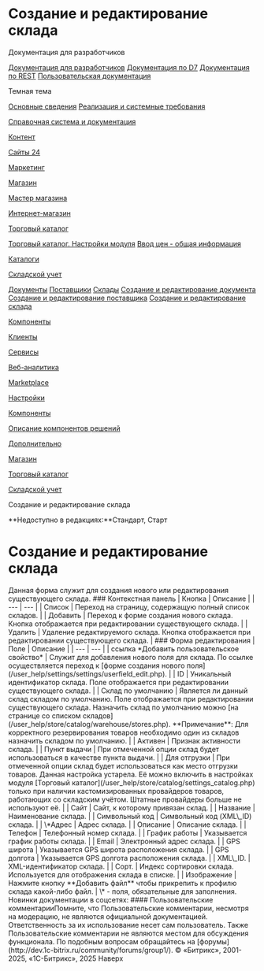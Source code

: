# Создание и редактирование склада

Документация для разработчиков

[Документация для разработчиков](https://dev.1c-bitrix.ru/api_help/)
[Документация по D7](https://dev.1c-bitrix.ru/api_d7/)
[Документация по REST](https://dev.1c-bitrix.ru/rest_help/)
[Пользовательская документация](https://dev.1c-bitrix.ru/user_help/)

Темная тема

[Основные сведения](/user_help/index.php)
[Реализация и системные требования](/user_help/reqintro.php)

[Справочная система и документация](/user_help/help/index.php)

[Контент](/user_help/content/index.php)

[Сайты 24](/user_help/sites24/index.php)

[Маркетинг](/user_help/marketing/index.php)

[Магазин](/user_help/store/index.php)

[Мастер магазина](/user_help/store/storeassist.php)

[Интернет-магазин](/user_help/store/sale/index.php)

[Торговый каталог](/user_help/store/catalog/index.php)

[Торговый каталог. Настройки модуля](/user_help/store/catalog/settings_catalog.php)
[Ввод цен - общая информация](/user_help/store/catalog/prices.php)

[Каталоги](/user_help/store/catalog/products/index.php)

[Складской учет](/user_help/store/catalog/warehouse/index.php)

[Документы](/user_help/store/catalog/warehouse/documents.php)
[Поставщики](/user_help/store/catalog/warehouse/suppliers.php)
[Склады](/user_help/store/catalog/warehouse/stores.php)
[Создание и редактирование документа](/user_help/store/catalog/warehouse/create_document.php)
[Создание и редактирование поставщика](/user_help/store/catalog/warehouse/create_supplier.php)
[Создание и редактирование склада](/user_help/store/catalog/warehouse/store_edit.php)

[Компоненты](/user_help/store/catalog/components/index.php)

[Клиенты](/user_help/clients/index.php)

[Сервисы](/user_help/service/index.php)

[Веб-аналитика](/user_help/statistic/index.php)

[Marketplace](/user_help/marketplace/index.php)

[Настройки](/user_help/settings/index.php)

[Компоненты](/user_help/components/index.php)

[Описание компонентов решений](/user_help/description_decisions/index.php)

[Дополнительно](/user_help/additional/index.php)

[Магазин](/user_help/store/index.php)

[Торговый каталог](/user_help/store/catalog/index.php)

[Складской учет](/user_help/store/catalog/warehouse/index.php)

Создание и редактирование склада

**Недоступно в редакциях:**Стандарт, Старт

# Создание и редактирование склада

<!--
<h4 id="topictoctitle">В этом разделе
- [Контекстная панель](#menu)
- [Форма редактирования](#form)
- [Кнопки управления](#buttons)
--!>

Данная форма служит для создания нового или редактирования существующего склада.

  

### Контекстная панель

| Кнопка | Описание |
| --- | --- |
| Список | Переход на страницу, содержащую полный список складов. |
| Добавить | Переход к форме создания нового склада. Кнопка отображается при редактировании существующего склада. |
| Удалить | Удаление редактируемого склада. Кнопка отображается при редактировании существующего склада. |

  

### Форма редактирования

| Поле | Описание |
| --- | --- |
| ссылка *Добавить пользовательское свойство* | Служит для добавления нового поля для склада. По ссылке осуществляется переход к [форме создания нового поля](/user_help/settings/settings/userfield_edit.php). |
| ID | Уникальный идентификатор склада. Поле отображается при редактировании существующего склада. |
| Склад по умолчанию | Является ли данный склад складом по умолчанию. Поле отображается при редактировании существующего склада. Назначить склад по умолчанию можно [на странице со списком складов](/user_help/store/catalog/warehouse/stores.php). **Примечание**: Для корректного резервирования товаров необходимо один из складов назначить складом по умолчанию. |
| Активен | Признак активности склада. |
| Пункт выдачи | При отмеченной опции склад будет использоваться в качестве пункта выдачи. |
| Для отгрузки | При отмеченной опции склад будет использоваться как место отгрузки товаров. Данная настройка устарела. Её можно включить в настройках модуля [Торговый каталог](/user_help/store/catalog/settings_catalog.php) только при наличии кастомизированных провайдеров товаров, работающих со складским учётом. Штатные провайдеры больше не используют её. |
| Сайт | Сайт, к которому привязан склад. |
| Название | Наименование склада. |
| Символьный код | Символьный код (XML\_ID) склада. |
| \*Адрес | Адрес склада. |
| Описание | Описание склада. |
| Телефон | Телефонный номер склада. |
| График работы | Указывается график работы склада. |
| Email | Электронный адрес склада. |
| GPS широта | Указывается GPS широта расположения склада. |
| GPS долгота | Указывается GPS долгота расположения склада. |
| XML\_ID. | XML-идентификатор склада. |
| Сорт. | Индекс сортировки склада. Используется для отображения склада в списке. |
| Изображение | Нажмите кнопку **Добавить файл** чтобы прикрепить к профилю склада какой-либо файл. |

\* - поля, обязательные для заполнения.
<!--
<h2>Кнопки управления

| Кнопка | Описание |
| --- | --- |
| Сохранить | Сохранение внесённых изменений. Переход на страницу со списком складов. |
| Применить | Применение внесённых изменений. Продолжение редактирования параметров склада. |
| Отменить | Отмена внесённых изменений. Возврат первоначальных значений параметров. |

--!>

Новинки документации в соцсетях:

#### Пользовательские комментарииПомните, что Пользовательские комментарии, несмотря на модерацию, не являются официальной документацией. Ответственность за их использование несет сам пользователь. Также Пользовательские комментарии не являются местом для обсуждения функционала. По подобным вопросам обращайтесь на [форумы](http://dev.1c-bitrix.ru/community/forums/group1/).

© «Битрикс», 2001-2025, «1С-Битрикс», 2025

Наверх